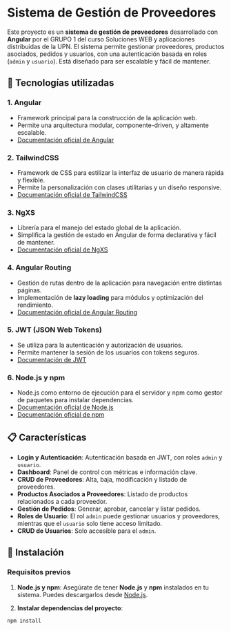 # Sistema de Gestión de Proveedores

Este proyecto es un **sistema de gestión de proveedores** desarrollado con **Angular** por el GRUPO 1 del curso Soluciones WEB y aplicaciones distribuidas de la UPN. El sistema permite gestionar proveedores, productos asociados, pedidos y usuarios, con una autenticación basada en roles (`admin` y `usuario`). Está diseñado para ser escalable y fácil de mantener.

## 🚀 Tecnologías utilizadas

### 1. **Angular**
   - Framework principal para la construcción de la aplicación web.
   - Permite una arquitectura modular, componente-driven, y altamente escalable.
   - [Documentación oficial de Angular](https://angular.io/docs)

### 2. **TailwindCSS**
   - Framework de CSS para estilizar la interfaz de usuario de manera rápida y flexible.
   - Permite la personalización con clases utilitarias y un diseño responsive.
   - [Documentación oficial de TailwindCSS](https://tailwindcss.com/docs)

### 3. **NgXS**
   - Librería para el manejo del estado global de la aplicación.
   - Simplifica la gestión de estado en Angular de forma declarativa y fácil de mantener.
   - [Documentación oficial de NgXS](https://ngxs.gitbook.io/ngxs/)

### 4. **Angular Routing**
   - Gestión de rutas dentro de la aplicación para navegación entre distintas páginas.
   - Implementación de **lazy loading** para módulos y optimización del rendimiento.
   - [Documentación oficial de Angular Routing](https://angular.io/guide/router)

### 5. **JWT (JSON Web Tokens)**
   - Se utiliza para la autenticación y autorización de usuarios.
   - Permite mantener la sesión de los usuarios con tokens seguros.
   - [Documentación de JWT](https://jwt.io/introduction/)

### 6. **Node.js y npm**
   - Node.js como entorno de ejecución para el servidor y npm como gestor de paquetes para instalar dependencias.
   - [Documentación oficial de Node.js](https://nodejs.org/en/docs/)
   - [Documentación oficial de npm](https://docs.npmjs.com/)

## 📋 Características

- **Login y Autenticación**: Autenticación basada en JWT, con roles `admin` y `usuario`.
- **Dashboard**: Panel de control con métricas e información clave.
- **CRUD de Proveedores**: Alta, baja, modificación y listado de proveedores.
- **Productos Asociados a Proveedores**: Listado de productos relacionados a cada proveedor.
- **Gestión de Pedidos**: Generar, aprobar, cancelar y listar pedidos.
- **Roles de Usuario**: El rol `admin` puede gestionar usuarios y proveedores, mientras que el `usuario` solo tiene acceso limitado.
- **CRUD de Usuarios**: Solo accesible para el `admin`.

## 🔧 Instalación

### Requisitos previos

1. **Node.js y npm**: Asegúrate de tener **Node.js** y **npm** instalados en tu sistema. Puedes descargarlos desde [Node.js](https://nodejs.org/).

2. **Instalar dependencias del proyecto**:

```bash
npm install
